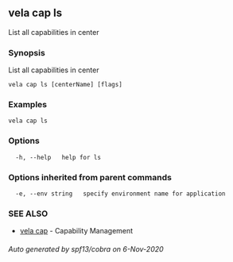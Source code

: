 ## vela cap ls

List all capabilities in center

### Synopsis

List all capabilities in center

```
vela cap ls [centerName] [flags]
```

### Examples

```
vela cap ls
```

### Options

```
  -h, --help   help for ls
```

### Options inherited from parent commands

```
  -e, --env string   specify environment name for application
```

### SEE ALSO

* [vela cap](vela_cap.md)	 - Capability Management

###### Auto generated by spf13/cobra on 6-Nov-2020
